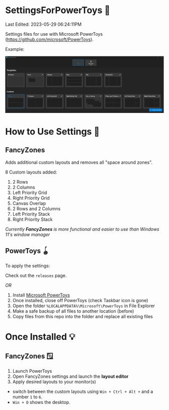 # SettingsForPowerToys 📝

Last Edited: 2023-05-29 06:24:11PM

Settings files for use with Microsoft PowerToys (https://github.com/microsoft/PowerToys).

Example:

![example image](https://raw.githubusercontent.com/hl2guide/SettingsForPowerToys/main/images/example.png "Example")

# How to Use Settings 🔧

## FancyZones

Adds additional custom layouts and removes all "space around zones".

8 Custom layouts added:
1. 2 Rows
2. 2 Columns
3. Left Priority Grid
4. Right Priority Grid
5. Canvas Overlap
6. 2 Rows and 2 Columns
7. Left Priority Stack
8. Right Priority Stack

_Currently __FancyZones__ is more functional and easier to use than Windows 11's window manager_

## PowerToys 🪀

To apply the settings:

Check out the `releases` page.

_OR_

1. Install [Microsoft PowerToys](https://github.com/microsoft/PowerToys)
2. Once installed, close off PowerToys (check Taskbar icon is gone)
3. Open the folder `%LOCALAPPDATA%\Microsoft\PowerToys` in File Explorer
4. Make a safe backup of all files to another location (before)
5. Copy files from this repo into the folder and replace all existing files

# Once Installed 💡

## FancyZones 🪟

1. Launch PowerToys
2. Open FancyZones settings and launch the __layout editor__
3. Apply desired layouts to your monitor(s)

* switch between the custom layouts using `Win + Ctrl + Alt +` and a number `1` to `6`.
* `Win + D` shows the desktop.
